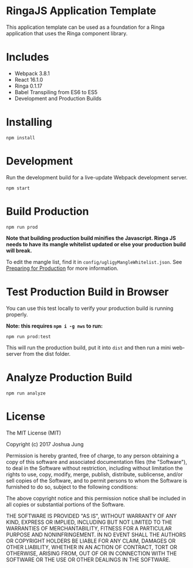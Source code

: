 # RingaJS Application Template

This application template can be used as a foundation for a Ringa application that uses the Ringa component library.

# Includes

* Webpack 3.8.1
* React 16.1.0
* Ringa 0.1.17
* Babel Transpiling from ES6 to ES5
* Development and Production Builds

# Installing

`npm install`

# Development

Run the development build for a live-update Webpack development server.

`npm start`

# Build Production

`npm run prod`

**Note that building production build minifies the Javascript. Ringa JS needs to have its mangle whitelist updated or else your production build will break.**

To edit the mangle list, find it in `config/ugligyMangleWhitelist.json`. See [Preparing for Production](http://ringajs.com/architecture/dependencyInjection/#17-preparing-for-production-uglify) for more information.
 
# Test Production Build in Browser

You can use this test locally to verify your production build is running properly.

**Note: this requires `npm i -g nws` to run:**

`npm run prod:test`

This will run the production build, put it into `dist` and then run a mini web-server from the dist folder.

# Analyze Production Build

`npm run analyze`

License
=======

The MIT License (MIT)

Copyright (c) 2017 Joshua Jung

Permission is hereby granted, free of charge, to any person obtaining a copy
of this software and associated documentation files (the "Software"), to deal
in the Software without restriction, including without limitation the rights
to use, copy, modify, merge, publish, distribute, sublicense, and/or sell
copies of the Software, and to permit persons to whom the Software is
furnished to do so, subject to the following conditions:

The above copyright notice and this permission notice shall be included in all
copies or substantial portions of the Software.

THE SOFTWARE IS PROVIDED "AS IS", WITHOUT WARRANTY OF ANY KIND, EXPRESS OR
IMPLIED, INCLUDING BUT NOT LIMITED TO THE WARRANTIES OF MERCHANTABILITY,
FITNESS FOR A PARTICULAR PURPOSE AND NONINFRINGEMENT. IN NO EVENT SHALL THE
AUTHORS OR COPYRIGHT HOLDERS BE LIABLE FOR ANY CLAIM, DAMAGES OR OTHER
LIABILITY, WHETHER IN AN ACTION OF CONTRACT, TORT OR OTHERWISE, ARISING FROM,
OUT OF OR IN CONNECTION WITH THE SOFTWARE OR THE USE OR OTHER DEALINGS IN THE
SOFTWARE.
